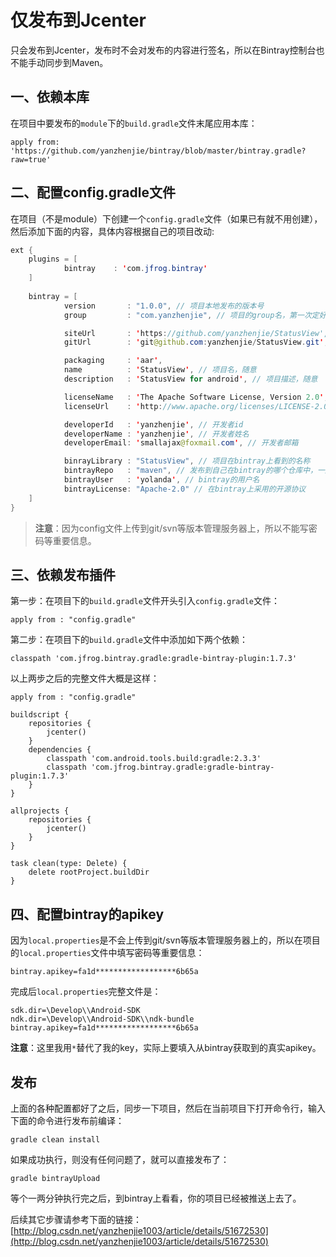 ﻿# 仅发布到Jcenter
只会发布到Jcenter，发布时不会对发布的内容进行签名，所以在Bintray控制台也不能手动同步到Maven。

## 一、依赖本库
在项目中要发布的`module`下的`build.gradle`文件末尾应用本库：
```
apply from: 'https://github.com/yanzhenjie/bintray/blob/master/bintray.gradle?raw=true'
```

## 二、配置config.gradle文件
在项目（不是module）下创建一个`config.gradle`文件（如果已有就不用创建），然后添加下面的内容，具体内容根据自己的项目改动:
```java
ext {
    plugins = [
            bintray    : 'com.jfrog.bintray'
    ]
    
    bintray = [
            version       : "1.0.0", // 项目本地发布的版本号
            group         : "com.yanzhenjie", // 项目的group名，第一次定好以后不能改

            siteUrl       : 'https://github.com/yanzhenjie/StatusView', // 项目开源地址
            gitUrl        : 'git@github.com:yanzhenjie/StatusView.git', // 项目git克隆地址

            packaging     : 'aar',
            name          : 'StatusView', // 项目名，随意
            description   : 'StatusView for android', // 项目描述，随意

            licenseName   : 'The Apache Software License, Version 2.0', // 开源协议
            licenseUrl    : 'http://www.apache.org/licenses/LICENSE-2.0.txt', // 开源协议地址

            developerId   : 'yanzhenjie', // 开发者id
            developerName : 'yanzhenjie', // 开发者姓名 
            developerEmail: 'smallajax@foxmail.com', // 开发者邮箱

            binrayLibrary : "StatusView", // 项目在bintray上看到的名称
            bintrayRepo   : "maven", // 发布到自己在bintray的哪个仓库中，一般默认maven
            bintrayUser   : 'yolanda', // bintray的用户名
            bintrayLicense: "Apache-2.0" // 在bintray上采用的开源协议
    ]
}
```

> **注意**：因为config文件上传到git/svn等版本管理服务器上，所以不能写密码等重要信息。

## 三、依赖发布插件
第一步：在项目下的`build.gradle`文件开头引入`config.gradle`文件：
```
apply from : "config.gradle"
```

第二步：在项目下的`build.gradle`文件中添加如下两个依赖：
```
classpath 'com.jfrog.bintray.gradle:gradle-bintray-plugin:1.7.3'
```

以上两步之后的完整文件大概是这样：
```
apply from : "config.gradle"

buildscript {
    repositories {
        jcenter()
    }
    dependencies {
        classpath 'com.android.tools.build:gradle:2.3.3'
        classpath 'com.jfrog.bintray.gradle:gradle-bintray-plugin:1.7.3'
    }
}

allprojects {
    repositories {
        jcenter()
    }
}

task clean(type: Delete) {
    delete rootProject.buildDir
}
```

## 四、配置bintray的apikey
因为`local.properties`是不会上传到git/svn等版本管理服务器上的，所以在项目的`local.properties`文件中填写密码等重要信息：
```
bintray.apikey=fa1d******************6b65a
```

完成后`local.properties`完整文件是：
```
sdk.dir=\Develop\\Android-SDK
ndk.dir=\Develop\\Android-SDK\\ndk-bundle
bintray.apikey=fa1d******************6b65a
```

**注意**：这里我用`*`替代了我的key，实际上要填入从bintray获取到的真实apikey。

## 发布
上面的各种配置都好了之后，同步一下项目，然后在当前项目下打开命令行，输入下面的命令进行发布前编译：
```
gradle clean install
```
如果成功执行，则没有任何问题了，就可以直接发布了：
```
gradle bintrayUpload
```
等个一两分钟执行完之后，到bintray上看看，你的项目已经被推送上去了。

后续其它步骤请参考下面的链接：  
[http://blog.csdn.net/yanzhenjie1003/article/details/51672530](http://blog.csdn.net/yanzhenjie1003/article/details/51672530)